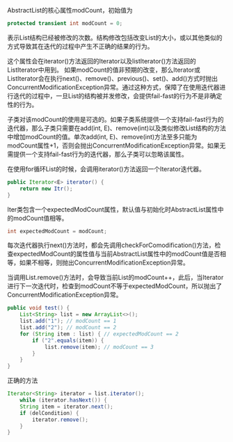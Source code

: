 

AbstractList的核心属性modCount，初始值为

```java
protected transient int modCount = 0;
```
表示List结构已经被修改的次数。结构修改包括改变List的大小，或以其他类似的方式导致其在迭代的过程中产生不正确的结果的行为。

这个属性会在iterator()方法返回的Iterator以及listIterator()方法返回的ListIterator中用到。
如果modCount的值非预期的改变，那么Iterator或ListIterator会在执行next()、remove()、previous()、set()、add()方式时抛出ConcurrentModificationException异常。通过这种方式，保障了在使用迭代器进行迭代的过程中，一旦List的结构被并发修改，会提供fail-fast的行为不是非确定性的行为。

子类对该modCount的使用是可选的。如果子类系统提供一个支持fail-fast行为的迭代器，那么子类只需要在add(int, E)、remove(int)以及类似修改List结构的方法中增加modCount的值。单次add(int, E)、remove(int)方法至多只能为modCount属性+1，否则会抛出ConcurrentModificationException异常。如果无需提供一个支持fail-fast行为的迭代器，那么子类可以忽略该属性。

在使用for循环List的时候，会调用iterator()方法返回一个Iterator<E>迭代器。
```java
public Iterator<E> iterator() {
    return new Itr();
}
```
Iter类包含一个expectedModCount属性，默认值与初始化时AbstractList属性中的modCount值相等。
```java
int expectedModCount = modCount;
```
每次迭代器执行next()方法时，都会先调用checkForComodification()方法，检查expectedModCount的属性值与当前AbstractList属性中的modCount值是否相等，如果不相等，则抛出ConcurrentModificationException异常。

当调用List.remove()方法时，会导致当前List的modCount++，此后，当Iterator进行下一次迭代时，检查到modCount不等于expectedModCount，所以抛出了ConcurrentModificationException异常。
```java
public void test() {
    List<String> list = new ArrayList<>();
    list.add("1"); // modCount == 1
    list.add("2"); // modCount == 2
    for (String item : list) { // expectedModCount == 2
        if ("2".equals(item)) {
            list.remove(item); // modCount == 3
        }
    }
}
```
正确的方法
```java
Iterator<String> iterator = list.iterator();
    while (iterator.hasNext()) {
    String item = iterator.next();
    if (delCondition) {
        iterator.remove();
    }
}
```
